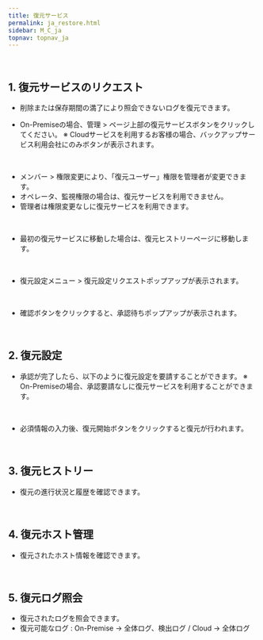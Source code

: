 ```yaml
---
title: 復元サービス
permalink: ja_restore.html
sidebar: M_C_ja
topnav: topnav_ja
---
```


<br />

## 1. 復元サービスのリクエスト

- 削除または保存期間の満了により照会できないログを復元できます。

-  On-Premiseの場合、管理 > ページ上部の復元サービスボタンをクリックしてください。
※ Cloudサービスを利用するお客様の場合、バックアップサービス利用会社にのみボタンが表示されます。
<!-- [![image](/docs/images/Manual/common/manage/restore/001.png){: width="600" }](/docs/images/Manual/common/manage/restore/001.png){: target="_blank"} -->

<br />

- メンバー > 権限変更により、「復元ユーザー」権限を管理者が変更できます。
- オペレータ、監視権限の場合は、復元サービスを利用できません。
- 管理者は権限変更なしに復元サービスを利用できます。
<!-- [![image](/docs/images/Manual/common/manage/restore/010.png){: width="600" }](/docs/images/Manual/common/manage/restore/010.png){: target="_blank"} -->

<br />

- 最初の復元サービスに移動した場合は、復元ヒストリーページに移動します。
<!-- [![image](/docs/images/Manual/common/manage/restore/005.png){: width="600" }](/docs/images/Manual/common/manage/restore/005.png){: target="_blank"} -->

<br />

- 復元設定メニュー > 復元設定リクエストポップアップが表示されます。
<!-- [![image](/docs/images/Manual/common/manage/restore/002.png){: width="600" }](/docs/images/Manual/common/manage/restore/002.png){: target="_blank"} -->

<br />

- 確認ボタンをクリックすると、承認待ちポップアップが表示されます。
<!-- [![image](/docs/images/Manual/common/manage/restore/006.png){: width="600" }](/docs/images/Manual/common/manage/restore/006.png){: target="_blank"} -->

<br />

## 2. 復元設定

- 承認が完了したら、以下のように復元設定を要請することができます。
※ On-Premiseの場合、承認要請なしに復元サービスを利用することができます。
<!-- [![image](/docs/images/Manual/common/manage/restore/007.png){: width="600" }](/docs/images/Manual/common/manage/restore/007.png){: target="_blank"} -->

<br />

- 必須情報の入力後、復元開始ボタンをクリックすると復元が行われます。
<!-- [![image](/docs/images/Manual/common/manage/restore/008.png){: width="600" }](/docs/images/Manual/common/manage/restore/008.png){: target="_blank"} -->

<br />

## 3. 復元ヒストリー

- 復元の進行状況と履歴を確認できます。
<!-- [![image](/docs/images/Manual/common/manage/restore/003.png){: width="600" }](/docs/images/Manual/common/manage/restore/003.png){: target="_blank"} -->

<br />

## 4. 復元ホスト管理

- 復元されたホスト情報を確認できます。
<!-- [![image](/docs/images/Manual/common/manage/restore/004.png){: width="600" }](/docs/images/Manual/common/manage/restore/004.png){: target="_blank"} -->

<br />

## 5. 復元ログ照会

- 復元されたログを照会できます。
-  復元可能なログ : On-Premise → 全体ログ、検出ログ / Cloud → 全体ログ
<!-- [![image](/docs/images/Manual/common/manage/restore/009.png){: width="600" }](/docs/images/Manual/common/manage/restore/009.png){: target="_blank"} -->

<br />